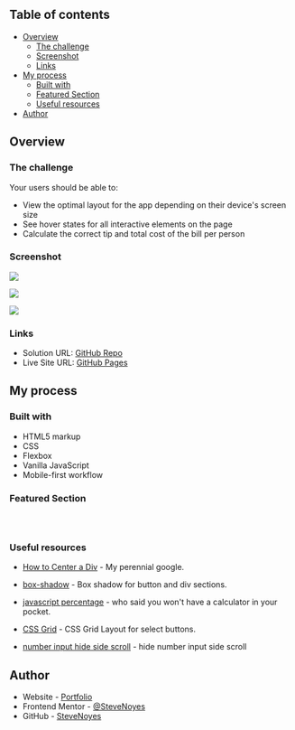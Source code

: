 ## Table of contents

- [Overview](#overview)
  - [The challenge](#the-challenge)
  - [Screenshot](#screenshot)
  - [Links](#links)
- [My process](#my-process)
  - [Built with](#built-with)
  - [Featured Section](#featured-section)
  - [Useful resources](#useful-resources)
- [Author](#author)

## Overview

### The challenge

Your users should be able to:

- View the optimal layout for the app depending on their device's screen size
- See hover states for all interactive elements on the page
- Calculate the correct tip and total cost of the bill per person

### Screenshot

![](./screenshot.jpg)

![](./screenshot.jpg)

![](./screenshot.jpg)

### Links

- Solution URL: [GitHub Repo](https://github.com/SteveNoyes/tipCalcApp)
- Live Site URL: [GitHub Pages](https://stevenoyes.github.io/tipCalcApp/)

## My process

### Built with

- HTML5 markup
- CSS  
- Flexbox
- Vanilla JavaScript
- Mobile-first workflow

### Featured Section


```html
```

```css
```

```js
```

### Useful resources

- [How to Center a Div](https://blog.devgenius.io/3-ways-to-center-a-div-with-css-3df9e66dbd42) - My perennial google. 

- [box-shadow](https://developer.mozilla.org/en-US/docs/Web/CSS/box-shadow) - Box shadow for button and div sections. 

- [javascript percentage](https://stackoverflow.com/questions/4372902/javascript-calculate-x-of-a-number) - who said you won't have a calculator in your pocket.

- [CSS Grid](https://developer.mozilla.org/en-US/docs/Web/CSS/CSS_Grid_Layout) - CSS Grid Layout for select buttons.

- [number input hide side scroll](https://www.w3schools.com/howto/howto_css_hide_arrow_number.asp) - hide number input side scroll 

## Author

- Website - [Portfolio](https://www.stevenmnoyes.com)
- Frontend Mentor - [@SteveNoyes](https://www.frontendmentor.io/profile/SteveNoyes)
- GitHub - [SteveNoyes](https://github.com/SteveNoyes)